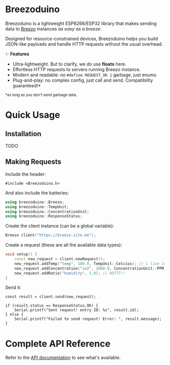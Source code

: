 # Breezoduino

Breezoduino is a lightweight ESP8266/ESP32 library that makes sending data to [Breezo](https://github.com/daringcuteseal/breezo) instances _as easy as a breeze_.

Designed for resource-constrained devices, Breezoduino helps you build JSON-like payloads and handle HTTP requests without the usual overhead.

✨ **Features**
* Ultra-lightweight. But to clarify, we _do_ use **floats** here.
* Effortless HTTP requests to servers running Breezo instance.
* Modern and readable: no `#define REQUEST_OK 1` garbage, just enums.
* Plug-and-play: no complex config, just call and send. Compatibility guaranteed!*

<small>*as long as you don't send garbage data.</small>


# Quick Usage

## Installation

TODO

## Making Requests
Include the header:

```
#include <Breezoduino.h>
```

And also include the batteries:

```cpp
using breezoduino::Breezo;
using breezoduino::TempUnit;
using breezoduino::ConcentrationUnit;
using breezoduino::ResponseStatus;
```

Create the client instance (can be a global variable):

```cpp
Breezo client("https://breezo.site.me");
```

Create a request (these are all the available data types):
```cpp
void setup() { 
    const new_request = client.newRequest();
    new_request.addTemp("temp", 100.0, TempUnit::Celcius); // i live in a mysterious place
    new_request.addConcentration("co2", 1000.0, ConcentrationUnit::PPM); // well i'm a plant actually
    new_request.addRatio("humidity", 1.0); // HOTTT!!
}
```

Send it:
```
const result = client.send(new_request);

if (result.status == ResponseStatus.OK) {
    Serial.printf("Sent request! entry ID: %s", result.id);
} else {
    Serial.printf("Failed to send request! Error: ", result.message);
}
```


# Complete API Reference
Refer to the [API documentation](api-docs.md) to see what's available.
